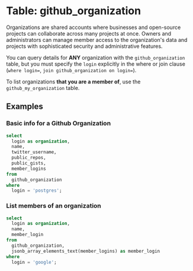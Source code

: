 # Table: github_organization

Organizations are shared accounts where businesses and open-source projects can collaborate across many projects at once. Owners and administrators can manage member access to the organization's data and projects with sophisticated security and administrative features.

You can query details for **ANY** organization with the `github_organization` table, but you must specify the `login` explicitly in the where or join clause  (`where login=`, `join github_organization on login=`).  

To list organizations **that you are a member of**, use the `github_my_organization` table.  

## Examples

### Basic info for a Github Organization

```sql
select
  login as organization,
  name,
  twitter_username,
  public_repos,
  public_gists,
  member_logins
from
  github_organization
where
  login = 'postgres';
```


### List members of an organization

```sql
select
  login as organization,
  name,
  member_login
from
  github_organization,
  jsonb_array_elements_text(member_logins) as member_login
where
  login = 'google';
```

